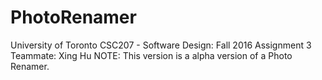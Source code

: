 # PhotoRenamer
University of Toronto CSC207 - Software Design: Fall 2016 Assignment 3
Teammate: Xing Hu
NOTE: This version is a alpha version of a Photo Renamer.
